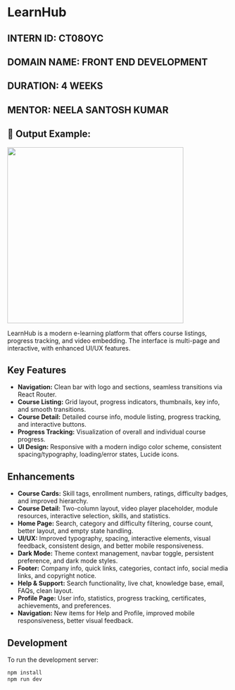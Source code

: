 # LearnHub

## INTERN ID: CT08OYC  
## DOMAIN NAME: FRONT END DEVELOPMENT  
## DURATION: 4 WEEKS  
## MENTOR: NEELA SANTOSH KUMAR  

## 📸 Output Example:

<img src="https://raw.githubusercontent.com/nsoham0002/LearnHub/blob/main/assetss/learnhub.png" width="400">




LearnHub is a modern e-learning platform that offers course listings, progress tracking, and video embedding. The interface is multi-page and interactive, with enhanced UI/UX features.

## Key Features

- **Navigation:** Clean bar with logo and sections, seamless transitions via React Router.
- **Course Listing:** Grid layout, progress indicators, thumbnails, key info, and smooth transitions.
- **Course Detail:** Detailed course info, module listing, progress tracking, and interactive buttons.
- **Progress Tracking:** Visualization of overall and individual course progress.
- **UI Design:** Responsive with a modern indigo color scheme, consistent spacing/typography, loading/error states, Lucide icons.

## Enhancements

- **Course Cards:** Skill tags, enrollment numbers, ratings, difficulty badges, and improved hierarchy.
- **Course Detail:** Two-column layout, video player placeholder, module resources, interactive selection, skills, and statistics.
- **Home Page:** Search, category and difficulty filtering, course count, better layout, and empty state handling.
- **UI/UX:** Improved typography, spacing, interactive elements, visual feedback, consistent design, and better mobile responsiveness.
- **Dark Mode:** Theme context management, navbar toggle, persistent preference, and dark mode styles.
- **Footer:** Company info, quick links, categories, contact info, social media links, and copyright notice.
- **Help & Support:** Search functionality, live chat, knowledge base, email, FAQs, clean layout.
- **Profile Page:** User info, statistics, progress tracking, certificates, achievements, and preferences.
- **Navigation:** New items for Help and Profile, improved mobile responsiveness, better visual feedback.

## Development

To run the development server:

```bash
npm install
npm run dev
